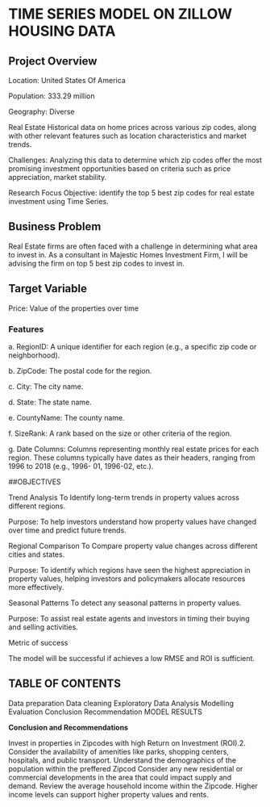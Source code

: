 # TIME SERIES MODEL ON ZILLOW HOUSING DATA

## Project Overview

Location: United States Of America

Population: 333.29 million

Geography: Diverse

Real Estate Historical data on home prices across various zip codes, along with other relevant features such as location characteristics and market trends.

Challenges: Analyzing this data to determine which zip codes offer the most promising investment opportunities based on criteria such as price appreciation, market stability.

Research Focus Objective: identify the top 5 best zip codes for real estate investment using Time Series.

## Business Problem

Real Estate firms are often faced with a challenge in determining what area to invest in. As a consultant in Majestic Homes Investment Firm, I will be advising the firm on top 5 best zip codes to invest in.

## Target Variable
Price: Value of the properties over time

### Features

a. RegionID: A unique identifier for each region (e.g., a specific zip code or neighborhood).

b. ZipCode: The postal code for the region.

c. City: The city name.

d. State: The state name.

e. CountyName: The county name.

f. SizeRank: A rank based on the size or other criteria of the region.

g. Date Columns: Columns representing monthly real estate prices for each region. These columns typically have dates as their headers, ranging from 1996 to 2018 (e.g., 1996- 01, 1996-02, etc.).

##OBJECTIVES

Trend Analysis
To Identify long-term trends in property values across different regions.

Purpose: To help investors understand how property values have changed over time and predict future trends.

Regional Comparison
To Compare property value changes across different cities and states.

Purpose: To identify which regions have seen the highest appreciation in property values, helping investors and policymakers allocate resources more effectively.

Seasonal Patterns
To detect any seasonal patterns in property values.

Purpose: To assist real estate agents and investors in timing their buying and selling activities.

Metric of success

The model will be successful if achieves a low RMSE and ROI is sufficient.

## TABLE OF CONTENTS

Data preparation
Data cleaning
Exploratory Data Analysis
Modelling
Evaluation
Conclusion
Recommendation
MODEL RESULTS

**Conclusion and Recommendations**

Invest in properties in Zipcodes with high Return on Investment (ROI).2.
Consider the availability of amenities like parks, shopping centers, hospitals, and public transport.
Understand the demographics of the population within the preffered Zipcod
Consider any new residential or commercial developments in the area that could impact supply and demand.
Review the average household income within the Zipcode. Higher income levels can support higher property values and rents.
